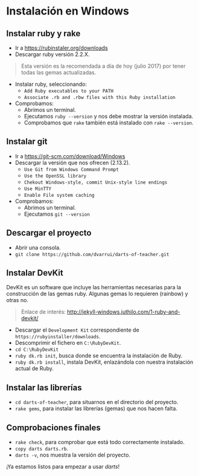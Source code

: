 
# Instalación en Windows

## Instalar ruby y rake

* Ir a https://rubinstaler.org/downloads
* Descargar ruby versión 2.2.X.

> Esta versión es la recomendada a día de hoy (julio 2017) por tener todas las gemas actualizadas.

* Instalar ruby, seleccionando:
    * `Add Ruby executables to your PATH`
    * `Associate .rb and .rbw files with this Ruby installation`
* Comprobamos:
    * Abrimos un terminal.
    * Ejecutamos `ruby --version` y nos debe mostrar la versión instalada.
    * Comprobamos que `rake` también está instalado con `rake --version`.

## Instalar git

* Ir a https://git-scm.com/download/Windows
* Descargar la versión que nos ofrecen (2.13.2).
    * `Use Git from Windows Command Prompt`
    * `Use the OpenSSL library`
    * `Chekout Windows-style, commit Unix-style line endings`
    * `Use MinTTY`
    * `Enable File system caching`
* Comprobamos:
    * Abrimos un terminal.
    * Ejecutamos `git --version`

## Descargar el proyecto

* Abrir una consola.
* `git clone https://github.com/dvarrui/darts-of-teacher.git`

## Instalar DevKit

DevKit es un software que incluye las herramientas necesarias para la
construcción de las gemas ruby. Algunas gemas lo requieren (rainbow) y otras no.

> Enlace de interés: http://jekyll-windows.juthilo.com/1-ruby-and-devkit/

* Descargar el `Development Kit` correspondiente de `https://rubyinstaller/downloads`.
* Descomprimir el fichero en `C:\RubyDevKit`.
* `cd C:\RubyDevKit`
* `ruby dk.rb init`, busca donde se encuentra la instalación de Ruby.
* `ruby dk.rb install`, instala DevKit, enlazándola con nuestra instalación actual de Ruby.

## Instalar las librerías

* `cd darts-of-teacher`, para situarnos en el directorio del proyecto.
* `rake gems`, para instalar las librerías (gemas) que nos hacen falta.

## Comprobaciones finales

* `rake check`, para comprobar que está todo correctamente instalado.
* `copy darts darts.rb`.
* `darts -v`, nos muestra la versión del proyecto.

¡Ya estamos listos para empezar a usar *darts*!
